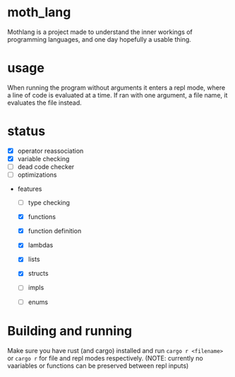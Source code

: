 # moth_lang
Mothlang is a project made to understand the inner workings of programming languages, and one day hopefully a usable thing.

# usage
When running the program without arguments it enters a repl mode, where a line of code is evaluated at a time. If ran with one argument, a file name, it evaluates the file instead.

# status
- [x] operator reassociation
- [x] variable checking
- [ ] dead code checker
- [ ] optimizations
- features
  - [ ] type checking
  - [x] functions
  - [x] function definition
  - [x] lambdas
  - [x] lists
  - [x] structs
  - [ ] impls
  - [ ] enums


# Building and running
Make sure you have rust (and cargo) installed and run `cargo r <filename>` or `cargo r` for file and repl modes respectively.
(NOTE: currently no vaariables or functions can be preserved between repl inputs)
